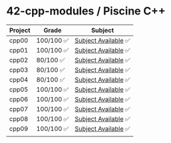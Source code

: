 # 42-cpp-modules / Piscine C++

|Project | Grade | Subject |
|--|--|--|
|cpp00|100/100 ✅|[Subject Available](https://github.com/lboulang42/42-cpp-modules/blob/main/cpp00/fr.subject.pdf) ✅|
|cpp01|100/100 ✅|[Subject Available](https://github.com/lboulang42/42-cpp-modules/blob/main/cpp01/fr.subject.pdf) ✅|
|cpp02|80/100 ✅|[Subject Available](https://github.com/lboulang42/42-cpp-modules/blob/main/cpp02/fr.subject.pdf) ✅|
|cpp03|80/100	✅|[Subject Available](https://github.com/lboulang42/42-cpp-modules/blob/main/cpp03/en.subject.pdf) ✅|
|cpp04|80/100 ✅|[Subject Available](https://github.com/lboulang42/42-cpp-modules/blob/main/cpp04/fr.subject.pdf) ✅|
|cpp05|100/100 ✅|[Subject Available](https://github.com/lboulang42/42-cpp-modules/blob/main/cpp05/en.subject.pdf) ✅|
|cpp06|100/100 ✅|[Subject Available](https://github.com/lboulang42/42-cpp-modules/blob/main/cpp06/en.subject.pdf) ✅|
|cpp07|100/100 ✅|[Subject Available](https://github.com/lboulang42/42-cpp-modules/blob/main/cpp07/en.subject.pdf) ✅|
|cpp08|100/100 ✅|[Subject Available](https://github.com/lboulang42/42-cpp-modules/blob/main/cpp08/fr.subject.pdf) ✅|
|cpp09|100/100 ✅|[Subject Available](https://github.com/lboulang42/42-cpp-modules/blob/main/cpp09/fr.subject.pdf) ✅|
||||
